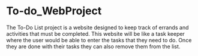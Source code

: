 # To-do_WebProject
The To-Do List project is a website designed to keep track of errands and activities that must be completed. This website will be like a task keeper where the user would be able to enter the tasks that they need to do. Once they are done with their tasks they can also remove them from the list.
